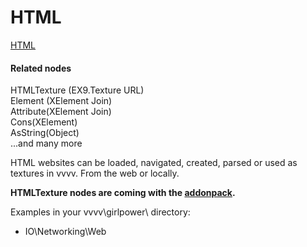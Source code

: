 # HTML


<a href="http://en.wikipedia.org/wiki/HTML" class="extURL" target="_blank">HTML</a>  

#### Related nodes
<span class="node">HTMLTexture (EX9.Texture URL)</span>  
<span class="node">Element (XElement Join)</span>  
<span class="node">Attribute(XElement Join)</span>  
<span class="node">Cons(XElement)</span>  
<span class="node">AsString(Object)</span>  
...and many more  


HTML websites can be loaded, navigated, created, parsed or used as textures in vvvv. From the web or locally.  

**HTMLTexture nodes are coming with the <a href="https://vvvv.org/downloads#addonpack" class="extURL" target="_blank">addonpack</a>.**  

Examples in your vvvv\girlpower\ directory:  
* IO\Networking\Web  



